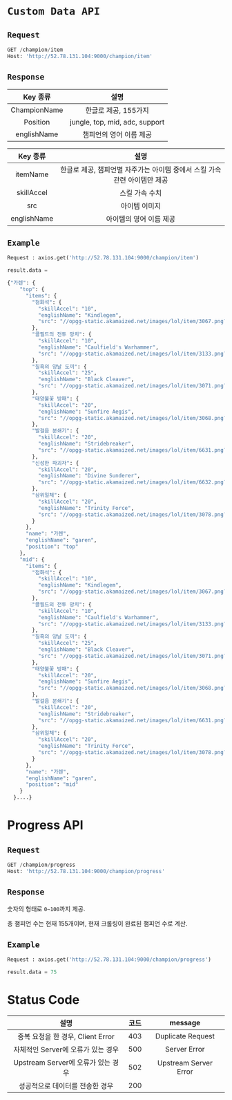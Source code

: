 # `Custom Data API`

## `Request`

```python
GET /champion/item
Host: 'http://52.78.131.104:9000/champion/item'
```

## `Response`


|   Key 종류   |              설명              |
|:------------:|:------------------------------:|
| ChampionName |      한글로 제공, 155가지      |
|   Position   | jungle, top, mid, adc, support |
| englishName  |    챔피언의 영어 이름 제공     |




| Key 종류 | 설명 |
|:--------:|:----:|
| itemName |   한글로 제공, 챔피언별 자주가는 아이템 중에서 스킬 가속 관련 아이템만 제공  |
|skillAccel |  스킬 가속 수치    |
|src |   아이템 이미지   |
| englishName | 아이템의 영어 이름 제공 |



## `Example`

```python
Request : axios.get('http://52.78.131.104:9000/champion/item')

result.data = 

{"가렌": {
    "top": {
      "items": {
        "점화석": {
          "skillAccel": "10",
          "englishName": "Kindlegem",
          "src": "//opgg-static.akamaized.net/images/lol/item/3067.png?image=q_auto:best&v=1626880099"
        },
        "콜필드의 전투 망치": {
          "skillAccel": "10",
          "englishName": "Caulfield's Warhammer",
          "src": "//opgg-static.akamaized.net/images/lol/item/3133.png?image=q_auto:best&v=1626880099"
        },
        "칠흑의 양날 도끼": {
          "skillAccel": "25",
          "englishName": "Black Cleaver",
          "src": "//opgg-static.akamaized.net/images/lol/item/3071.png?image=q_auto:best&v=1626880099"
        },
        "태양불꽃 방패": {
          "skillAccel": "20",
          "englishName": "Sunfire Aegis",
          "src": "//opgg-static.akamaized.net/images/lol/item/3068.png?image=q_auto:best&v=1626880099"
        },
        "발걸음 분쇄기": {
          "skillAccel": "20",
          "englishName": "Stridebreaker",
          "src": "//opgg-static.akamaized.net/images/lol/item/6631.png?image=q_auto:best&v=1626880099"
        },
        "신성한 파괴자": {
          "skillAccel": "20",
          "englishName": "Divine Sunderer",
          "src": "//opgg-static.akamaized.net/images/lol/item/6632.png?image=q_auto:best&v=1626880099"
        },
        "삼위일체": {
          "skillAccel": "20",
          "englishName": "Trinity Force",
          "src": "//opgg-static.akamaized.net/images/lol/item/3078.png?image=q_auto:best&v=1626880099"
        }
      },
      "name": "가렌",
      "englishName": "garen",
      "position": "top"
    },
    "mid": {
      "items": {
        "점화석": {
          "skillAccel": "10",
          "englishName": "Kindlegem",
          "src": "//opgg-static.akamaized.net/images/lol/item/3067.png?image=q_auto:best&v=1626880099"
        },
        "콜필드의 전투 망치": {
          "skillAccel": "10",
          "englishName": "Caulfield's Warhammer",
          "src": "//opgg-static.akamaized.net/images/lol/item/3133.png?image=q_auto:best&v=1626880099"
        },
        "칠흑의 양날 도끼": {
          "skillAccel": "25",
          "englishName": "Black Cleaver",
          "src": "//opgg-static.akamaized.net/images/lol/item/3071.png?image=q_auto:best&v=1626880099"
        },
        "태양불꽃 방패": {
          "skillAccel": "20",
          "englishName": "Sunfire Aegis",
          "src": "//opgg-static.akamaized.net/images/lol/item/3068.png?image=q_auto:best&v=1626880099"
        },
        "발걸음 분쇄기": {
          "skillAccel": "20",
          "englishName": "Stridebreaker",
          "src": "//opgg-static.akamaized.net/images/lol/item/6631.png?image=q_auto:best&v=1626880099"
        },
        "삼위일체": {
          "skillAccel": "20",
          "englishName": "Trinity Force",
          "src": "//opgg-static.akamaized.net/images/lol/item/3078.png?image=q_auto:best&v=1626880099"
        }
      },
      "name": "가렌",
      "englishName": "garen",
      "position": "mid"
    }
  }....}
```

# Progress API

## `Request`

```python
GET /champion/progress
Host: 'http://52.78.131.104:9000/champion/progress'
```

## `Response`

숫자의 형태로 `0~100`까지 제공.

총 챔피언 수는 현재 155개이며, 현재 크롤링이 완료된 챔피언 수로 계산.

## `Example`

```python
Request : axios.get('http://52.78.131.104:9000/champion/progress')

result.data = 75
```

# Status Code



|               설명                | 코드 |      message      |
|:---------------------------------:|:----:|:-----------------:|
| 중복 요청을 한 경우, Client Error | 403  | Duplicate Request |
|자체적인 Server에 오류가 있는 경우|    500  |  Server Error     |
|Upstream Server에 오류가 있는 경우 | 502 |  Upstream Server Error  |
|   성공적으로 데이터를 전송한 경우   |  200    |                   |


